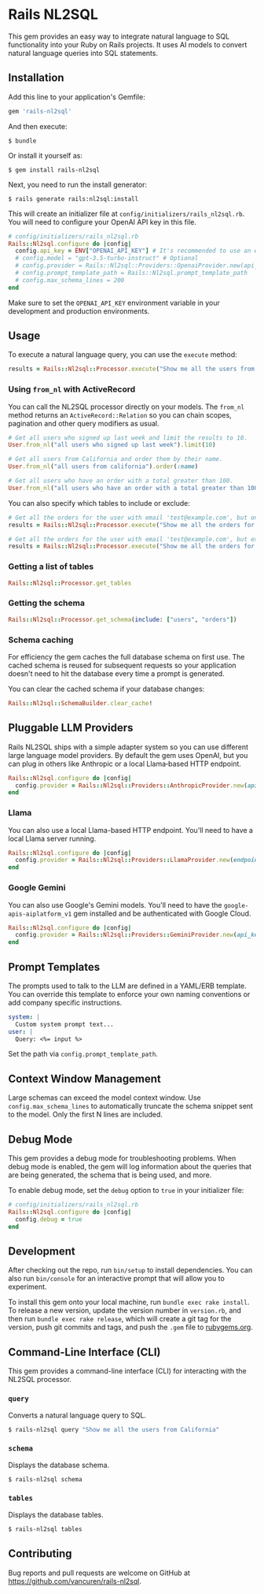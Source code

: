 # Rails NL2SQL

This gem provides an easy way to integrate natural language to SQL functionality into your Ruby on Rails projects. It uses AI models to convert natural language queries into SQL statements.

## Installation

Add this line to your application's Gemfile:

```ruby
gem 'rails-nl2sql'
```

And then execute:

    $ bundle

Or install it yourself as:

    $ gem install rails-nl2sql

Next, you need to run the install generator:

    $ rails generate rails:nl2sql:install

This will create an initializer file at `config/initializers/rails_nl2sql.rb`. You will need to configure your OpenAI API key in this file.

```ruby
# config/initializers/rails_nl2sql.rb
Rails::Nl2sql.configure do |config|
  config.api_key = ENV["OPENAI_API_KEY"] # It's recommended to use an environment variable
  # config.model = "gpt-3.5-turbo-instruct" # Optional
  # config.provider = Rails::Nl2sql::Providers::OpenaiProvider.new(api_key: config.api_key)
  # config.prompt_template_path = Rails::Nl2sql.prompt_template_path
  # config.max_schema_lines = 200
end
```

Make sure to set the `OPENAI_API_KEY` environment variable in your development and production environments.

## Usage

To execute a natural language query, you can use the `execute` method:

```ruby
results = Rails::Nl2sql::Processor.execute("Show me all the users from California")
```

### Using `from_nl` with ActiveRecord

You can call the NL2SQL processor directly on your models. The `from_nl` method
returns an `ActiveRecord::Relation` so you can chain scopes, pagination and
other query modifiers as usual.

```ruby
# Get all users who signed up last week and limit the results to 10.
User.from_nl("all users who signed up last week").limit(10)

# Get all users from California and order them by their name.
User.from_nl("all users from california").order(:name)

# Get all users who have an order with a total greater than 100.
User.from_nl("all users who have an order with a total greater than 100")
```

You can also specify which tables to include or exclude:

```ruby
# Get all the orders for the user with email 'test@example.com', but only include the `users` and `orders` tables.
results = Rails::Nl2sql::Processor.execute("Show me all the orders for the user with email 'test@example.com'", include: ["users", "orders"])

# Get all the orders for the user with email 'test@example.com', but exclude the `payments` table.
results = Rails::Nl2sql::Processor.execute("Show me all the orders for the user with email 'test@example.com'", exclude: ["payments"])
```

### Getting a list of tables

```ruby
Rails::Nl2sql::Processor.get_tables
```

### Getting the schema

```ruby
Rails::Nl2sql::Processor.get_schema(include: ["users", "orders"])
```

### Schema caching

For efficiency the gem caches the full database schema on first use. The cached
schema is reused for subsequent requests so your application doesn't need to hit
the database every time a prompt is generated.

You can clear the cached schema if your database changes:

```ruby
Rails::Nl2sql::SchemaBuilder.clear_cache!
```

## Pluggable LLM Providers

Rails NL2SQL ships with a simple adapter system so you can use different large language model providers.
By default the gem uses OpenAI, but you can plug in others like Anthropic or a local Llama‑based HTTP endpoint.

```ruby
Rails::Nl2sql.configure do |config|
  config.provider = Rails::Nl2sql::Providers::AnthropicProvider.new(api_key: ENV['ANTHROPIC_KEY'])
end
```

### Llama

You can also use a local Llama-based HTTP endpoint. You'll need to have a local Llama server running.

```ruby
Rails::Nl2sql.configure do |config|
  config.provider = Rails::Nl2sql::Providers::LlamaProvider.new(endpoint: "http://localhost:8080/completion")
end
```

### Google Gemini

You can also use Google's Gemini models. You'll need to have the `google-apis-aiplatform_v1` gem installed and be authenticated with Google Cloud.

```ruby
Rails::Nl2sql.configure do |config|
  config.provider = Rails::Nl2sql::Providers::GeminiProvider.new(api_key: ENV['GOOGLE_API_KEY'])
end
```

## Prompt Templates

The prompts used to talk to the LLM are defined in a YAML/ERB template. You can override this template
to enforce your own naming conventions or add company specific instructions.

```yaml
system: |
  Custom system prompt text...
user: |
  Query: <%= input %>
```

Set the path via `config.prompt_template_path`.

## Context Window Management

Large schemas can exceed the model context window. Use `config.max_schema_lines` to automatically truncate
the schema snippet sent to the model. Only the first N lines are included.

## Debug Mode

This gem provides a debug mode for troubleshooting problems. When debug mode is enabled, the gem will log information about the queries that are being generated, the schema that is being used, and more.

To enable debug mode, set the `debug` option to `true` in your initializer file:

```ruby
# config/initializers/rails_nl2sql.rb
Rails::Nl2sql.configure do |config|
  config.debug = true
end
```

## Development

After checking out the repo, run `bin/setup` to install dependencies. You can also run `bin/console` for an interactive prompt that will allow you to experiment.

To install this gem onto your local machine, run `bundle exec rake install`. To release a new version, update the version number in `version.rb`, and then run `bundle exec rake release`, which will create a git tag for the version, push git commits and tags, and push the `.gem` file to [rubygems.org](https://rubygems.org).

## Command-Line Interface (CLI)

This gem provides a command-line interface (CLI) for interacting with the NL2SQL processor.

### `query`

Converts a natural language query to SQL.

```bash
$ rails-nl2sql query "Show me all the users from California"
```

### `schema`

Displays the database schema.

```bash
$ rails-nl2sql schema
```

### `tables`

Displays the database tables.

```bash
$ rails-nl2sql tables
```

## Contributing

Bug reports and pull requests are welcome on GitHub at https://github.com/vancuren/rails-nl2sql.
